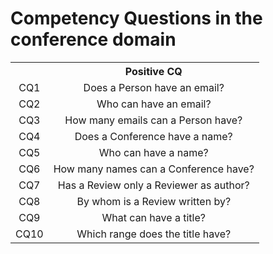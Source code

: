 # Competency Questions in the conference domain
<table>
  <tr>
    <th align="center"></th>
    <th align="center">Positive CQ</th>
  </tr>
  <tr>
    <td align="center">CQ1</td>
    <td align="center">Does a Person have an email?</td>
  </tr>
  <tr>
    <td align="center">CQ2</td>
    <td align="center">Who can have an email?</td>
  </tr>
  <tr>
    <td align="center">CQ3</td>
    <td align="center">How many emails can a Person have?</td>
  </tr>
  <tr>
    <td align="center">CQ4</td>
    <td align="center">Does a Conference have a name?</td>
  </tr>
  <tr>
    <td align="center">CQ5</td>
    <td align="center">Who can have a name?</td>
  </tr>
  <tr>
    <td align="center">CQ6</td>
    <td align="center">How many names can a Conference have?</td>
  </tr>
  <tr>
    <td align="center">CQ7</td>
    <td align="center">Has a Review only a Reviewer as author?</td>
  </tr>
  <tr>
    <td align="center">CQ8</td>
    <td align="center">By whom is a Review written by?</td>
  </tr>
  <tr>
    <td align="center">CQ9</td>
    <td align="center">What can have a title?</td>
  </tr>
  <tr>
    <td align="center">CQ10</td>
    <td align="center">Which range does the title have?</td>
  </tr>
  </table>
